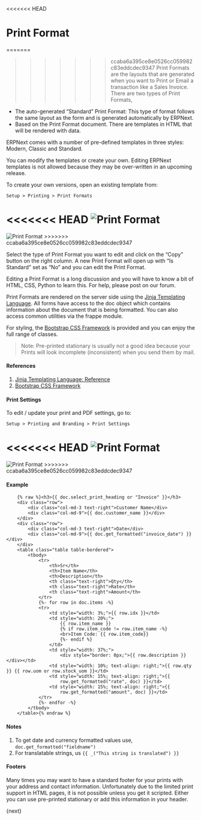 <<<<<<< HEAD
# Print Format

=======
>>>>>>> ccaba6a395ce8e0526cc059982c83eddcdec9347
Print Formats are the layouts that are generated when you want to Print or
Email a transaction like a Sales Invoice. There are two types of Print
Formats,

  * The auto-generated “Standard” Print Format: This type of format follows the same layout as the form and is generated automatically by ERPNext.
  * Based on the Print Format document. There are templates in HTML that will be rendered with data.

ERPNext comes with a number of pre-defined templates in three styles: Modern,
Classic and Standard.

You can modify the templates or create your own. Editing
ERPNext templates is not allowed because they may be over-written in an
upcoming release.

To create your own versions, open an existing template from:

`Setup > Printing > Print Formats`

<<<<<<< HEAD
<img alt="Print Format" class="screenshot" src="/docs/assets/img/customize/print-format.png">
=======
<img alt="Print Format" class="screenshot" src="{{docs_base_url}}/assets/img/customize/print-format.png">
>>>>>>> ccaba6a395ce8e0526cc059982c83eddcdec9347

Select the type of Print Format you want to edit and click on the “Copy”
button on the right column. A new Print Format will open up with “Is Standard”
set as “No” and you can edit the Print Format.

Editing a Print Format is a long discussion and you will have to know a bit of
HTML, CSS, Python to learn this. For help, please post on our forum.

Print Formats are rendered on the server side using the [Jinja Templating Language](http://jinja.pocoo.org/docs/templates/). All forms have access to the doc object which contains information about the document that is being formatted. You can also access common utilities via the frappe module.

For styling, the [Bootstrap CSS Framework](http://getbootstrap.com/) is provided and you can enjoy the full range of classes.

> Note: Pre-printed stationary is usually not a good idea because your Prints
will look incomplete (inconsistent) when you send them by mail.

#### References

1. [Jinja Templating Language: Reference](http://jinja.pocoo.org/docs/templates/)
2. [Bootstrap CSS Framework](http://getbootstrap.com/)

#### Print Settings

To edit / update your print and PDF settings, go to:

`Setup > Printing and Branding > Print Settings`

<<<<<<< HEAD
<img alt="Print Format" class="screenshot" src="/docs/assets/img/customize/print-settings.png">
=======
<img alt="Print Format" class="screenshot" src="{{docs_base_url}}/assets/img/customize/print-settings.png">
>>>>>>> ccaba6a395ce8e0526cc059982c83eddcdec9347

#### Example

		{% raw %}<h3>{{ doc.select_print_heading or "Invoice" }}</h3>
		<div class="row">
			<div class="col-md-3 text-right">Customer Name</div>
			<div class="col-md-9">{{ doc.customer_name }}</div>
		</div>
		<div class="row">
			<div class="col-md-3 text-right">Date</div>
			<div class="col-md-9">{{ doc.get_formatted("invoice_date") }}</div>
		</div>
		<table class="table table-bordered">
			<tbody>
				<tr>
					<th>Sr</th>
					<th>Item Name</th>
					<th>Description</th>
					<th class="text-right">Qty</th>
					<th class="text-right">Rate</th>
					<th class="text-right">Amount</th>
				</tr>
				{%- for row in doc.items -%}
				<tr>
					<td style="width: 3%;">{{ row.idx }}</td>
					<td style="width: 20%;">
						{{ row.item_name }}
						{% if row.item_code != row.item_name -%}
						<br>Item Code: {{ row.item_code}}
						{%- endif %}
					</td>
					<td style="width: 37%;">
						<div style="border: 0px;">{{ row.description }}</div></td>
					<td style="width: 10%; text-align: right;">{{ row.qty }} {{ row.uom or row.stock_uom }}</td>
					<td style="width: 15%; text-align: right;">{{
						row.get_formatted("rate", doc) }}</td>
					<td style="width: 15%; text-align: right;">{{
						row.get_formatted("amount", doc) }}</td>
				</tr>
				{%- endfor -%}
			</tbody>
		</table>{% endraw %}

#### Notes

1. To get date and currency formatted values use, `doc.get_formatted("fieldname")`
1. For translatable strings, us `{{ _("This string is translated") }}`

#### Footers

Many times you may want to have a standard footer for your prints with your
address and contact information. Unfortunately due to the limited print
support in HTML pages, it is not possible unless you get it scripted. Either
you can use pre-printed stationary or add this information in your header.

{next}
